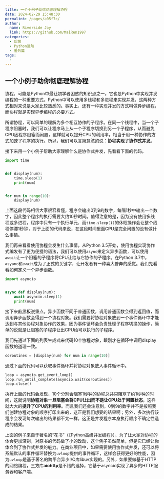 ```yaml
---
title: 一个小例子助你彻底理解协程
date: 2024-02-29 15:48:30
permalink: /pages/a05f7c/
author:
  name: Riverside Joy
  link: https://github.com/MaiRen1997
categories:
  - 后端
  - Python进阶
  - 番外篇
tags:
  - 
---
```

## 一个小例子助你彻底理解协程

协程，可能是Python中最让初学者困惑的知识点之一，它也是Python中实现并发编程的一种重要方式。Python中可以使用多线程和多进程来实现并发，这两种方式相对来说是大家比较熟悉的。事实上，还有一种实现并发的方式叫做异步编程，而协程就是实现异步编程的必要方式。

所谓协程，可以简单的理解为多个相互协作的子程序。在同一个线程中，当一个子程序阻塞时，我们可以让程序马上从一个子程序切换到另一个子程序，从而避免CPU因程序阻塞而闲置，这样就可以提升CPU的利用率，相当于用一种协作的方式加速了程序的执行。所以，我们可以言简意赅的说：**协程实现了协作式并发**。

接下来用一个小例子帮助大家理解什么是协作式并发，先看看下面的代码。

```Python
import time


def display(num):
    time.sleep(1)
    print(num)


for num in range(10):
    display(num)
```

上面这段代码相信大家很容看懂，程序会输出0到9的数字，每隔1秒中输出一个数字，因此整个程序的执行需要大约10秒时间。值得注意的是，因为没有使用多线程或多进程，程序中只有一个执行单元，而`time.sleep(1)`的休眠操作会让整个线程停滞1秒钟，对于上面的代码来说，在这段时间里面CPU是完全闲置的没有做什么事情。

我们再来看看使用协程会发生什么事情。从Python 3.5开始，使用协程实现协作式编发有了更为便捷的语法，我们可以使用`async`来定义异步函数，可以使用`await`让一个阻塞的子程序将CPU让给与它协作的子程序。在Python 3.7中，`asyanc`和`await`成为了正式的关键字，让开发者有一种喜大普奔的感觉。我们先看看如何定义一个异步函数。

```Python
import asyncio


async def display(num):
    await asyncio.sleep(1)
    print(num)
```

接下来敲黑板说重点。异步函数不同于普通函数，调用普通函数会得到返回值，而调用异步函数会得到一个协程对象。我们需要将协程对象放到一个事件循环中才能达到与其他协程对象协作的效果，因为事件循环会负责处理子程序切换的操作，简单的说就是让阻塞的子程序让出CPU给可以执行的子程序。

我们先通过下面的列表生成式来代码10个协程对象，跟刚才在循环中调用display函数的道理一致。

```Python
coroutines = [display(num) for num in range(10)]
```

通过下面的代码可以获取事件循环并将协程对象放入事件循环中。

```Python
loop = asyncio.get_event_loop()
loop.run_until_complete(asyncio.wait(coroutines))
loop.close()
```

执行上面的代码会发现，10个分别会阻塞1秒钟的协程总共只阻塞了约1秒种的时间，这就说明**协程对象一旦阻塞会将CPU让出而不是让CPU处于闲置状态**，这样就大大的**提升了CPU的利用率**。而且我们还会注意到，0到9的数字并不是按照我们创建协程对象的顺序打印出来的，这正是我们想要的结果啊；另外，多次执行该程序会发现每次输出的结果都不太一样，这正是并发程序本身执行顺序不确定性造成的结果。

上面的例子来自于著名的“花书”（《Python高级并发编程》），为了让大家对协程的体会更加深刻，对原书的代码做了小的改动，这个例子虽然简单，但是它已经让你体会到了协作式并发的魅力。在商业项目中，如果需要使用协作式并发，还可以将系统默认的事件循环替换为`uvloop`提供的事件循环，这样会获得更好的性能，因为`uvloop`是基于著名的跨平台异步I/O库libuv实现的。另外，如果要做基于HTTP的网络编程，三方库**aiohttp**是不错的选择，它基于asyncio实现了异步的HTTP服务器和客户端。